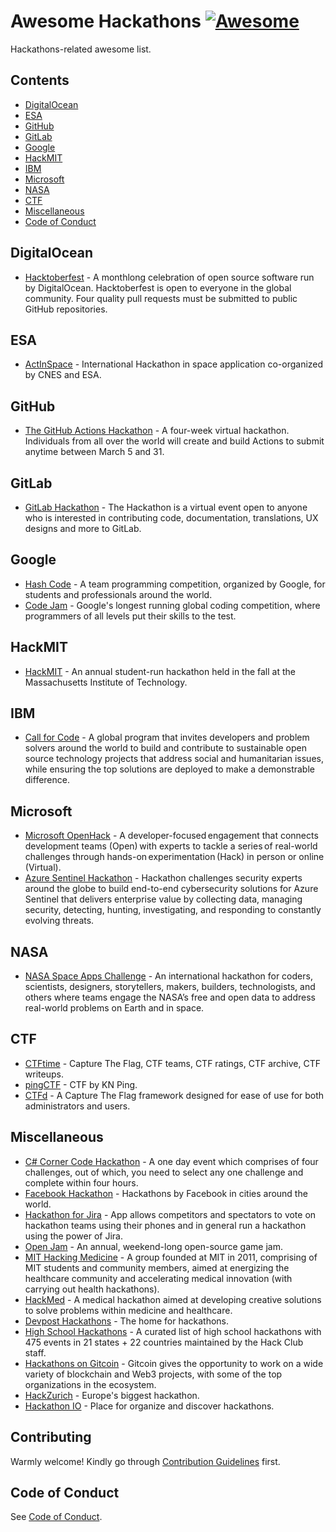 # Awesome Hackathons [![Awesome](https://awesome.re/badge-flat.svg)](https://awesome.re)

Hackathons-related awesome list.

## Contents

* [DigitalOcean](#digitalocean)
* [ESA](#esa)
* [GitHub](#github)
* [GitLab](#gitlab)
* [Google](#google)
* [HackMIT](#hackmit)
* [IBM](#ibm)
* [Microsoft](#microsoft)
* [NASA](#nasa)
* [CTF](#ctf)
* [Miscellaneous](#miscellaneous)
* [Code of Conduct](#code-of-conduct)

## DigitalOcean
* [Hacktoberfest](https://hacktoberfest.digitalocean.com/) - A monthlong celebration of open source software run by DigitalOcean. Hacktoberfest is open to everyone in the global community. Four quality pull requests must be submitted to public GitHub repositories.

## ESA
* [ActInSpace](https://actinspace.org/) - International Hackathon in space application co-organized by CNES and ESA.

## GitHub
* [The GitHub Actions Hackathon](https://www.githubhackathon.com/) - A four-week virtual hackathon. Individuals from all over the world will create and build Actions to submit anytime between March 5 and 31.

## GitLab
* [GitLab Hackathon](https://about.gitlab.com/community/hackathon/) - The Hackathon is a virtual event open to anyone who is interested in contributing code, documentation, translations, UX designs and more to GitLab.

## Google
* [Hash Code](https://codingcompetitions.withgoogle.com/hashcode/) - A team programming competition, organized by Google, for students and professionals around the world.
* [Code Jam](https://codingcompetitions.withgoogle.com/codejam) - Google's longest running global coding competition, where programmers of all levels put their skills to the test.

## HackMIT
* [HackMIT](https://hackmit.org/) - An annual student-run hackathon held in the fall at the Massachusetts Institute of Technology.

## IBM
* [Call for Code](https://developer.ibm.com/callforcode/) - A global program that invites developers and problem solvers around the world to build and contribute to sustainable open source technology projects that address social and humanitarian issues, while ensuring the top solutions are deployed to make a demonstrable difference.

## Microsoft
* [Microsoft OpenHack](https://openhack.microsoft.com/) - A developer-focused engagement that connects development teams (Open) with experts to tackle a series of real-world challenges through hands-on experimentation (Hack) in person or online (Virtual).
* [Azure Sentinel Hackathon](https://techcommunity.microsoft.com/t5/azure-sentinel/join-in-the-azure-sentinel-hackathon-2021/ba-p/2466335) - Hackathon challenges security experts around the globe to build end-to-end cybersecurity solutions for Azure Sentinel that delivers enterprise value by collecting data, managing security, detecting, hunting, investigating, and responding to constantly evolving threats.

## NASA
* [NASA Space Apps Challenge](https://www.spaceappschallenge.org/) - An international hackathon for coders, scientists, designers, storytellers, makers, builders, technologists, and others where teams engage the NASA’s free and open data to address real-world problems on Earth and in space.

## CTF
* [CTFtime](https://ctftime.org/) - Capture The Flag, CTF teams, CTF ratings, CTF archive, CTF writeups.
* [pingCTF](https://ctf.knping.pl/) - CTF by KN Ping.
* [CTFd](https://ctfd.io/) - A Capture The Flag framework designed for ease of use for both administrators and users.

## Miscellaneous
* [C# Corner Code Hackathon](https://www.c-sharpcorner.com/events/c-sharp-corner-code-hackathon) - A one day event which comprises of four challenges, out of which, you need to select any one challenge and complete within four hours.
* [Facebook Hackathon](https://www.facebook.com/hackathon) - Hackathons by Facebook in cities around the world.
* [Hackathon for Jira](https://marketplace.atlassian.com/apps/1214757/hackathon-for-jira?tab=overview&hosting=cloud) - App allows competitors and spectators to vote on hackathon teams using their phones and in general run a hackathon using the power of Jira.
* [Open Jam](https://openjam.io/) - An annual, weekend-long open-source game jam.
* [MIT Hacking Medicine](https://hackingmedicine.mit.edu/) - A group founded at MIT in 2011, comprising of MIT students and community members, aimed at energizing the healthcare community and accelerating medical innovation (with carrying out health hackathons).
* [HackMed](https://hackmed.uk/) - A medical hackathon aimed at developing creative solutions to solve problems within medicine and healthcare.
* [Devpost Hackathons](https://devpost.com/hackathons) - The home for hackathons.
* [High School Hackathons](https://hackathons.hackclub.com/) - A curated list of high school hackathons with 475 events in 21 states + 22 countries maintained by the Hack Club staff.
* [Hackathons on Gitcoin](https://gitcoin.co/hackathons) - Gitcoin gives the opportunity to work on a wide variety of blockchain and Web3 projects, with some of the top organizations in the ecosystem.
* [HackZurich](https://hackzurich.com/) - Europe's biggest hackathon.
* [Hackathon IO](https://www.hackathon.io/events) - Place for organize and discover hackathons.

## Contributing

Warmly welcome! Kindly go through [Contribution Guidelines](CONTRIBUTING.md) first.

## Code of Conduct

See [Code of Conduct](CODE-OF-CONDUCT.md).

